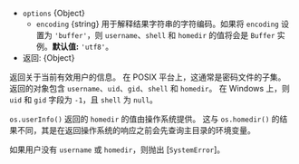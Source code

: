 <!-- YAML
added: v6.0.0
-->

* `options` {Object}
  * `encoding` {string} 用于解释结果字符串的字符编码。如果将 `encoding` 设置为 `'buffer'`，则 `username`、`shell` 和 `homedir` 的值将会是 `Buffer` 实例。**默认值:** `'utf8'`。
* 返回: {Object}

返回关于当前有效用户的信息。
在 POSIX 平台上，这通常是密码文件的子集。
返回的对象包含 `username`、`uid`、`gid`、`shell` 和 `homedir`。
在 Windows 上，则 `uid` 和 `gid` 字段为 `-1`，且 `shell` 为 `null`。

`os.userInfo()` 返回的 `homedir` 的值由操作系统提供。
这与 `os.homedir()` 的结果不同，其是在返回操作系统的响应之前会先查询主目录的环境变量。

如果用户没有 `username` 或 `homedir`，则抛出 [`SystemError`]。

